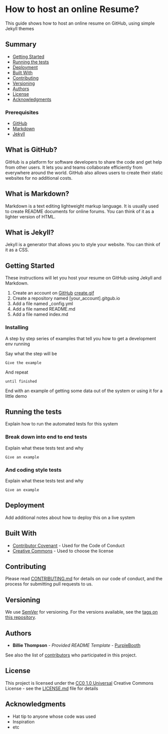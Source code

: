 # How to host an online Resume?

This guide shows how to host an online resume on GitHub, using simple Jekyll themes

## Summary

  - [Getting Started](#getting-started)
  - [Running the tests](#running-the-tests)
  - [Deployment](#deployment)
  - [Built With](#built-with)
  - [Contributing](#contributing)
  - [Versioning](#versioning)
  - [Authors](#authors)
  - [License](#license)
  - [Acknowledgments](#acknowledgments)
  
  
### Prerequisites

  - [GitHub](#what-is-github)
  - [Markdown](#what-is-markdown)
  - [Jekyll](#what-is-jekyll)

## What is GitHub?

GitHub is a platform for software developers to share the code and get help from other users. 
It lets you and teams collaborate efficiently from everywhere around the world.
GitHub also allows users to create their static websites for no additional costs.  

## What is Markdown?

Markdown is a text editing lightweight markup language. 
It is usually used to create README documents for online forums.
You can think of it as a lighter version of HTML. 

## What is Jekyll?

Jekyll is a generator that allows you to style your website.
You can think of it as a CSS.

## Getting Started

These instructions will let you host your resume on GitHub using Jekyll and Markdown.
  1. Create an account on [GitHub](https://github.com)
      [create.gif](img/sign_up.gif)
  2. Create a repository named [your_account].gitgub.io
  3. Add a file named _config.yml
  4. Add a file named README.md
  5. Add a file named index.md


### Installing

A step by step series of examples that tell you how to get a development
env running

Say what the step will be

    Give the example

And repeat

    until finished

End with an example of getting some data out of the system or using it
for a little demo

## Running the tests

Explain how to run the automated tests for this system

### Break down into end to end tests

Explain what these tests test and why

    Give an example

### And coding style tests

Explain what these tests test and why

    Give an example

## Deployment

Add additional notes about how to deploy this on a live system

## Built With

  - [Contributor Covenant](https://www.contributor-covenant.org/) - Used
    for the Code of Conduct
  - [Creative Commons](https://creativecommons.org/) - Used to choose
    the license

## Contributing

Please read [CONTRIBUTING.md](CONTRIBUTING.md) for details on our code
of conduct, and the process for submitting pull requests to us.

## Versioning

We use [SemVer](http://semver.org/) for versioning. For the versions
available, see the [tags on this
repository](https://github.com/PurpleBooth/a-good-readme-template/tags).

## Authors

  - **Billie Thompson** - *Provided README Template* -
    [PurpleBooth](https://github.com/PurpleBooth)

See also the list of
[contributors](https://github.com/PurpleBooth/a-good-readme-template/contributors)
who participated in this project.

## License

This project is licensed under the [CC0 1.0 Universal](LICENSE.md)
Creative Commons License - see the [LICENSE.md](LICENSE.md) file for
details

## Acknowledgments

  - Hat tip to anyone whose code was used
  - Inspiration
  - etc
